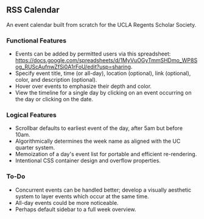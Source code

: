 ## RSS Calendar

An event calendar built from scratch for the UCLA Regents Scholar Society.

### Functional Features

* Events can be added by permitted users via this spreadsheet: https://docs.google.com/spreadsheets/d/1MyVuOGyTmmSHDmo_WP8Sog_RUScAufnwZfSi0A1rFoU/edit?usp=sharing.
* Specify event title, time (or all-day), location (optional), link (optional), color, and description (optional).
* Hover over events to emphasize their depth and color.
* View the timeline for a single day by clicking on an event occurring on the day or clicking on the date.

### Logical Features

* Scrollbar defaults to earliest event of the day, after 5am but before 10am.
* Algorithmically determines the week name as aligned with the UC quarter system.
* Memoization of a day's event list for portable and efficient re-rendering.
* Intentional CSS container design and overflow properties.

### To-Do

* Concurrent events can be handled better; develop a visually aesthetic system to layer events which occur at the same time.
* All-day events could be more noticeable.
* Perhaps default sidebar to a full week overview.